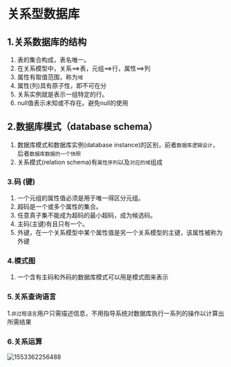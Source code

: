 # 关系型数据库



## 1.关系数据库的结构

1. 表的集合构成，表名唯一。
2. 在关系模型中，关系==>表，元组==>行，属性==>列 
3. 属性有取值范围，称为`域`
4. 属性(列)具有原子性，即不可在分
5. 关系实例就是表示一组特定的行。
6. null值表示未知或不存在。避免null的使用

   

## 2.数据库模式（database schema）

1. 数据库模式和数据库实例(database instance)的区别，前者`数据库逻辑设计`，后者`数据库数据的一个快照`
2. 关系模式(relation schema)有`属性序列`以及`对应的域`组成



### 3.码	(键)

1. 一个元组的属性值必须是用于唯一得区分元组。
2. 超码是一个或多个属性的集合。
3. 任意真子集不能成为超码的最小超码，成为候选码。
4. 主码(主键)有且只有一个。
5. 外键，在一个关系模型中某个属性值是另一个关系模型的主键，该属性被称为外键

### 4.模式图

1. 一个含有主码和外码的数据库模式可以用是模式图来表示

### 5.关系查询语言

​	1.`非过程语言`用户只需描述信息，不用指导系统对数据库执行一系列的操作以计算出所需结果

### 6.关系运算

![1553362256488](C:\Users\47952\AppData\Roaming\Typora\typora-user-images\1553362256488.png)

